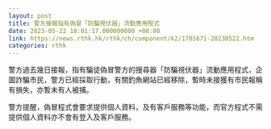 ```yaml
---
layout: post
title: 警方接報指有偽冒「防騙視伏器」流動應用程式
date: 2023-05-22 18:01:17.000000000 +08:00
link: https://news.rthk.hk/rthk/ch/component/k2/1701671-20230522.htm
categories: rthk
---
```


警方過去幾日接報，指有騙徒偽冒警方的搜尋器「防騙視伏器」流動應用程式，企圖詐騙市民，警方已經採取行動，有關釣魚網站已經移除，暫時未接獲有市民報稱有損失，亦暫未有人被捕。

警方提醒，偽冒程式會要求提供個人資料，及有客戶服務等功能，而官方程式不需提供個人資料亦不會有登入及客戶服務。
